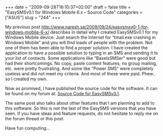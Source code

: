 +++
date = "2009-09-28T16:10:37+02:00"
draft = false
title = "EasySMSv0.1 for Windows Mobile 6.x – Source Code"
categories = ["ASUS"]
slug = "244"
+++

<p>My previous post <a title="http://www.naresh.se/2009/09/24/easysmsv0-1-for-windows-mobile-6-x/" href="http://www.naresh.se/2009/09/24/easysmsv0-1-for-windows-mobile-6-x/" target="_blank">http://www.naresh.se/2009/09/24/easysmsv0-1-for-windows-mobile-6-x/</a> describes in detail why I created EasySMSv0.1 for my Windows Mobile device. Just search the Internet for “tmail.exe crashing in Windows Mobile” and you will find loads of people with the problem. Not one of them has been able to find a proper solution. I have created the application to have a possible solution to typing in an SMS and sending it to your list of contacts. Some applications like “BaselsSMSer” were good but had their shortcomings. No copy, paste content features, no group mailing, etc. were pretty frustrating. And some like “Power SMS” were completely useless and did not meet my criteria. And most of these were paid. Phew.. so I created my own.</p>  <p>Now as promised, I have published the source code for the software. It can be found on my forum at: <a href="http://www.naresh.se/phpBB/viewtopic.php?f=17&amp;t=12#p24" target="_blank">Source Code for EasySMSv0.1</a>.</p>  <p>The same post also talks about other features that I am planning to add to this software. So this is not the last of the EasySMS versions that you have seen. If you have ideas and feature requests, do not hesitate to reply me on the forum thread or this post.</p>  <p>Have fun computing…</p>
